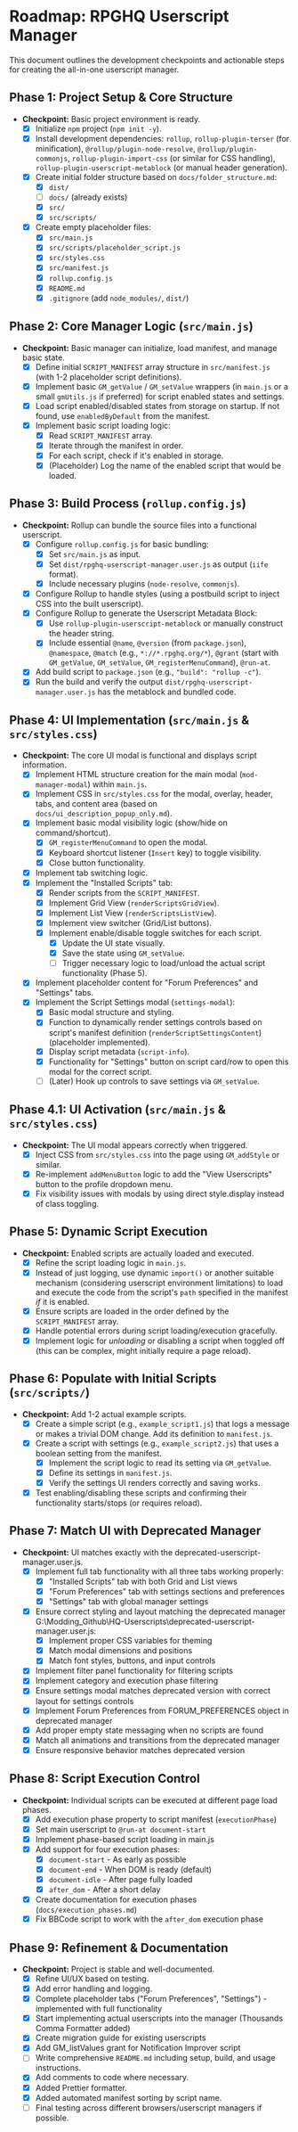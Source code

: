 # Roadmap: RPGHQ Userscript Manager

This document outlines the development checkpoints and actionable steps for creating the all-in-one userscript manager.

## Phase 1: Project Setup & Core Structure

- **Checkpoint:** Basic project environment is ready.
  - [x] Initialize `npm` project (`npm init -y`).
  - [x] Install development dependencies: `rollup`, `rollup-plugin-terser` (for minification), `@rollup/plugin-node-resolve`, `@rollup/plugin-commonjs`, `rollup-plugin-import-css` (or similar for CSS handling), `rollup-plugin-userscript-metablock` (or manual header generation).
  - [x] Create initial folder structure based on `docs/folder_structure.md`:
    - [x] `dist/`
    - [ ] `docs/` (already exists)
    - [x] `src/`
    - [x] `src/scripts/`
  - [x] Create empty placeholder files:
    - [x] `src/main.js`
    - [x] `src/scripts/placeholder_script.js`
    - [x] `src/styles.css`
    - [x] `src/manifest.js`
    - [x] `rollup.config.js`
    - [x] `README.md`
    - [x] `.gitignore` (add `node_modules/`, `dist/`)

## Phase 2: Core Manager Logic (`src/main.js`)

- **Checkpoint:** Basic manager can initialize, load manifest, and manage basic state.
  - [x] Define initial `SCRIPT_MANIFEST` array structure in `src/manifest.js` (with 1-2 placeholder script definitions).
  - [x] Implement basic `GM_getValue` / `GM_setValue` wrappers (in `main.js` or a small `gmUtils.js` if preferred) for script enabled states and settings.
  - [x] Load script enabled/disabled states from storage on startup. If not found, use `enabledByDefault` from the manifest.
  - [x] Implement basic script loading logic:
    - [x] Read `SCRIPT_MANIFEST` array.
    - [x] Iterate through the manifest in order.
    - [x] For each script, check if it's enabled in storage.
    - [x] (Placeholder) Log the name of the enabled script that would be loaded.

## Phase 3: Build Process (`rollup.config.js`)

- **Checkpoint:** Rollup can bundle the source files into a functional userscript.
  - [x] Configure `rollup.config.js` for basic bundling:
    - [x] Set `src/main.js` as input.
    - [x] Set `dist/rpghq-userscript-manager.user.js` as output (`iife` format).
    - [x] Include necessary plugins (`node-resolve`, `commonjs`).
  - [x] Configure Rollup to handle styles (using a postbuild script to inject CSS into the built userscript).
  - [x] Configure Rollup to generate the Userscript Metadata Block:
    - [x] Use `rollup-plugin-userscript-metablock` or manually construct the header string.
    - [x] Include essential `@name`, `@version` (from `package.json`), `@namespace`, `@match` (e.g., `*://*.rpghq.org/*`), `@grant` (start with `GM_getValue`, `GM_setValue`, `GM_registerMenuCommand`), `@run-at`.
  - [x] Add build script to `package.json` (e.g., `"build": "rollup -c"`).
  - [x] Run the build and verify the output `dist/rpghq-userscript-manager.user.js` has the metablock and bundled code.

## Phase 4: UI Implementation (`src/main.js` & `src/styles.css`)

- **Checkpoint:** The core UI modal is functional and displays script information.
  - [x] Implement HTML structure creation for the main modal (`mod-manager-modal`) within `main.js`.
  - [x] Implement CSS in `src/styles.css` for the modal, overlay, header, tabs, and content area (based on `docs/ui_description_popup_only.md`).
  - [x] Implement basic modal visibility logic (show/hide on command/shortcut).
    - [x] `GM_registerMenuCommand` to open the modal.
    - [x] Keyboard shortcut listener (`Insert` key) to toggle visibility.
    - [x] Close button functionality.
  - [x] Implement tab switching logic.
  - [x] Implement the "Installed Scripts" tab:
    - [x] Render scripts from the `SCRIPT_MANIFEST`.
    - [x] Implement Grid View (`renderScriptsGridView`).
    - [x] Implement List View (`renderScriptsListView`).
    - [x] Implement view switcher (Grid/List buttons).
    - [x] Implement enable/disable toggle switches for each script.
      - [x] Update the UI state visually.
      - [x] Save the state using `GM_setValue`.
      - [ ] Trigger necessary logic to load/unload the actual script functionality (Phase 5).
  - [x] Implement placeholder content for "Forum Preferences" and "Settings" tabs.
  - [x] Implement the Script Settings modal (`settings-modal`):
    - [x] Basic modal structure and styling.
    - [x] Function to dynamically render settings controls based on script's manifest definition (`renderScriptSettingsContent`) (placeholder implemented).
    - [x] Display script metadata (`script-info`).
    - [x] Functionality for "Settings" button on script card/row to open this modal for the correct script.
    - [ ] (Later) Hook up controls to save settings via `GM_setValue`.

## Phase 4.1: UI Activation (`src/main.js` & `src/styles.css`)

- **Checkpoint:** The UI modal appears correctly when triggered.
  - [x] Inject CSS from `src/styles.css` into the page using `GM_addStyle` or similar.
  - [x] Re-implement `addMenuButton` logic to add the "View Userscripts" button to the profile dropdown menu.
  - [x] Fix visibility issues with modals by using direct style.display instead of class toggling.

## Phase 5: Dynamic Script Execution

- **Checkpoint:** Enabled scripts are actually loaded and executed.
  - [x] Refine the script loading logic in `main.js`.
  - [x] Instead of just logging, use dynamic `import()` or another suitable mechanism (considering userscript environment limitations) to load and execute the code from the script's `path` specified in the manifest _if_ it is enabled.
  - [x] Ensure scripts are loaded in the order defined by the `SCRIPT_MANIFEST` array.
  - [x] Handle potential errors during script loading/execution gracefully.
  - [x] Implement logic for _unloading_ or disabling a script when toggled off (this can be complex, might initially require a page reload).

## Phase 6: Populate with Initial Scripts (`src/scripts/`)

- **Checkpoint:** Add 1-2 actual example scripts.
  - [x] Create a simple script (e.g., `example_script1.js`) that logs a message or makes a trivial DOM change. Add its definition to `manifest.js`.
  - [x] Create a script with settings (e.g., `example_script2.js`) that uses a boolean setting from the manifest.
    - [x] Implement the script logic to read its setting via `GM_getValue`.
    - [x] Define its settings in `manifest.js`.
    - [x] Verify the settings UI renders correctly and saving works.
  - [x] Test enabling/disabling these scripts and confirming their functionality starts/stops (or requires reload).

## Phase 7: Match UI with Deprecated Manager

- **Checkpoint:** UI matches exactly with the deprecated-userscript-manager.user.js.
  - [x] Implement full tab functionality with all three tabs working properly:
    - [x] "Installed Scripts" tab with both Grid and List views
    - [x] "Forum Preferences" tab with settings sections and preferences
    - [x] "Settings" tab with global manager settings
  - [x] Ensure correct styling and layout matching the deprecated manager G:\Modding_Github\HQ-Userscripts\deprecated-userscript-manager.user.js:
    - [x] Implement proper CSS variables for theming
    - [x] Match modal dimensions and positions
    - [x] Match font styles, buttons, and input controls
  - [x] Implement filter panel functionality for filtering scripts
  - [x] Implement category and execution phase filtering
  - [x] Ensure settings modal matches deprecated version with correct layout for settings controls
  - [x] Implement Forum Preferences from FORUM_PREFERENCES object in deprecated manager
  - [x] Add proper empty state messaging when no scripts are found
  - [x] Match all animations and transitions from the deprecated manager
  - [x] Ensure responsive behavior matches deprecated version

## Phase 8: Script Execution Control

- **Checkpoint:** Individual scripts can be executed at different page load phases.
  - [x] Add execution phase property to script manifest (`executionPhase`)
  - [x] Set main userscript to `@run-at document-start`
  - [x] Implement phase-based script loading in main.js
  - [x] Add support for four execution phases:
    - [x] `document-start` - As early as possible
    - [x] `document-end` - When DOM is ready (default)
    - [x] `document-idle` - After page fully loaded
    - [x] `after_dom` - After a short delay
  - [x] Create documentation for execution phases (`docs/execution_phases.md`)
  - [x] Fix BBCode script to work with the `after_dom` execution phase

## Phase 9: Refinement & Documentation

- **Checkpoint:** Project is stable and well-documented.
  - [x] Refine UI/UX based on testing.
  - [x] Add error handling and logging.
  - [x] Complete placeholder tabs ("Forum Preferences", "Settings") - implemented with full functionality
  - [x] Start implementing actual userscripts into the manager (Thousands Comma Formatter added)
  - [x] Create migration guide for existing userscripts
  - [x] Add GM_listValues grant for Notification Improver script
  - [ ] Write comprehensive `README.md` including setup, build, and usage instructions.
  - [x] Add comments to code where necessary.
  - [x] Added Prettier formatter.
  - [x] Added automated manifest sorting by script name.
  - [ ] Final testing across different browsers/userscript managers if possible.
